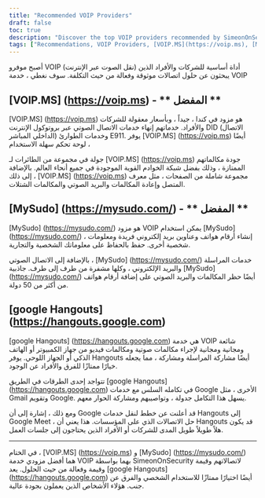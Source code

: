 ```yaml
---
title: "Recommended VOIP Providers"
draft: false
toc: true
description: "Discover the top VOIP providers recommended by SimeonOnSecurity. Get reliable and secure communication solutions for your personal or business needs with [VOIP.MS](https://voip.ms) and [MySudo](https://mysudo.com/), the preferred choices. Additionally, stay connected with friends and family through [google Hangouts](https://hangouts.google.com)."
tags: ["Recommendations, VOIP Providers, [VOIP.MS](https://voip.ms), [MySudo](https://mysudo.com/), [google Hangouts](https://hangouts.google.com), Voice Over IP"]
---
```


 أصبح موفرو VOIP (نقل الصوت عبر الإنترنت) أداة أساسية للشركات والأفراد الذين يبحثون عن حلول اتصالات موثوقة وفعالة من حيث التكلفة. سوف نغطي ، خدمة VOIP  ## [VOIP.MS] (https://voip.ms) - ** المفضل **  [VOIP.MS] (https://voip.ms) هو مزود في كندا ، جيداً ، وبأسعار معقولة للشركات والأفراد. خدماتهم إنهاء خدمات الاتصال الصوتي عبر بروتوكول الإنترنت DID (الاتصال الداخلي المباشر) وخدمات الطوارئ E911. يوفر [VOIP.MS] (https://voip.ms) أيضًا لوحة تحكم سهلة الاستخدام ،  جولة في مجموعة من الطائرات لـ [VOIP.MS] (https://voip.ms) جودة مكالماتهم الممتازة ، وذلك بفضل شبكة الخوادم القوية الموجودة في جميع أنحاء العالم. بالإضافة إلى ذلك ، [VOIP.MS] (https://voip.ms) مجموعة شاملة من الصفحات ، مثل معرف المتصل وإعادة المكالمات والبريد الصوتي والمكالمات الشتلات.  ## [MySudo] (https://mysudo.com/) - ** المفضل **  [MySudo] (https://mysudo.com/) هو مزود VOIP يمكن استخدام [MySudo] (https://mysudo.com/) ، إنشاء أرقام هواتف وعناوين بريد إلكتروني فريدة ومعلومات شخصية أخرى. حفظ بالحفاظ على معلوماتك الشخصية والتجارية.  بالإضافة إلى الاتصال الصوتي ، [MySudo] (https://mysudo.com/) خدمات المراسلة والبريد الإلكتروني ، وكلها مشفرة من طرف إلى طرف. جاذبية [MySudo] (https://mysudo.com/) أيضًا حظر المكالمات والبريد الصوتي على إضافة أرقام هواتف من أكثر من 50 دولة.  ## [google Hangouts] (https://hangouts.google.com)  [google Hangouts] (https://hangouts.google.com) هي خدمة VOIP شائعة ومجانية ومجانية لإجراء مكالمات صوتية ومكالمات فيديو من جهاز الكمبيوتر أو الهاتف الذكي أو الجهاز اللوحي. يوفر Hangouts أيضًا مشاركة المراسلة ومشاركة ، مما يجعله خيارًا ممتازًا للفرق والأفراد عن الوجود.  تتواجد إحدى الطرقات في الطريق [google Hangouts] (https://hangouts.google.com) في تكامله السلس مع خدمات Google الأخرى ، مثل Gmail وتقويم Google. يسهل هذا التكامل جدولة ، وتواصيبهم ومشاركة الحوار معهم.  ومع ذلك ، إشارة إلى أن Google قد أعلنت عن خطط لنقل خدمات Hangouts إلى Google Meet ، حل الاتصالات الذي على المؤسسات. هذا يعني أن Hangouts قد يكون هلاً طويلاً طويل المدى للشركات أو الأفراد الذين يحتاجون إلى جلسات العمل.  ____  في الختام ، [VOIP.MS] (https://voip.ms) و [MySudo] (https://mysudo.com/) هما أفضل مزودي خدمة VOIP بهما بواسطة SimeonOnSecurity لاتصالاتهم وقيمة وقيمة وفعالة من حيث الحلول. يعد [google Hangouts] (https://hangouts.google.com) أيضًا اختيارًا ممتازًا للاستخدام الشخصي والفرق عن جنب. هؤلاء الأشخاص الذين يعملون بجودة عالية.